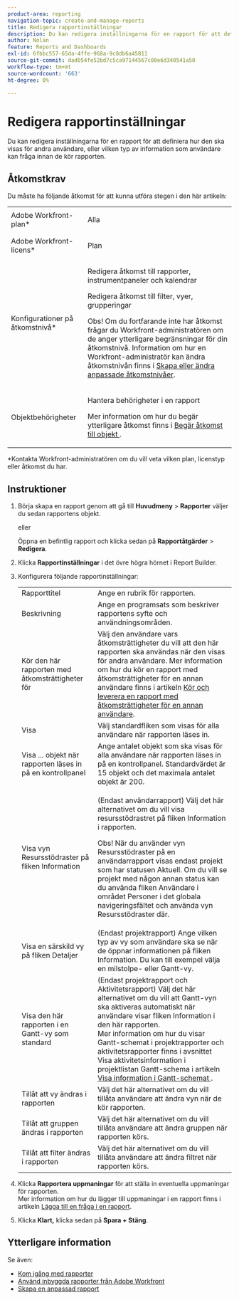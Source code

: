 ```yaml
---
product-area: reporting
navigation-topic: create-and-manage-reports
title: Redigera rapportinställningar
description: Du kan redigera inställningarna för en rapport för att definiera hur den ska visas för andra användare, eller vilken typ av information som användare kan fråga innan de kör rapporten.
author: Nolan
feature: Reports and Dashboards
exl-id: 6fbbc557-65da-4ffe-968a-9c8db6a45811
source-git-commit: dad054fe52bd7c5ca97144567c80e6d340541a50
workflow-type: tm+mt
source-wordcount: '663'
ht-degree: 0%

---
```


# Redigera rapportinställningar

Du kan redigera inställningarna för en rapport för att definiera hur den ska visas för andra användare, eller vilken typ av information som användare kan fråga innan de kör rapporten.

## Åtkomstkrav

Du måste ha följande åtkomst för att kunna utföra stegen i den här artikeln:

<table style="table-layout:auto"> 
 <col> 
 <col> 
 <tbody> 
  <tr> 
   <td role="rowheader">Adobe Workfront-plan*</td> 
   <td> <p>Alla</p> </td> 
  </tr> 
  <tr> 
   <td role="rowheader">Adobe Workfront-licens*</td> 
   <td> <p>Plan </p> </td> 
  </tr> 
  <tr> 
   <td role="rowheader">Konfigurationer på åtkomstnivå*</td> 
   <td> <p>Redigera åtkomst till rapporter, instrumentpaneler och kalendrar</p> <p>Redigera åtkomst till filter, vyer, grupperingar</p> <p>Obs! Om du fortfarande inte har åtkomst frågar du Workfront-administratören om de anger ytterligare begränsningar för din åtkomstnivå. Information om hur en Workfront-administratör kan ändra åtkomstnivån finns i <a href="../../../administration-and-setup/add-users/configure-and-grant-access/create-modify-access-levels.md" class="MCXref xref">Skapa eller ändra anpassade åtkomstnivåer</a>.</p> </td> 
  </tr> 
  <tr> 
   <td role="rowheader">Objektbehörigheter</td> 
   <td> <p>Hantera behörigheter i en rapport</p> <p>Mer information om hur du begär ytterligare åtkomst finns i <a href="../../../workfront-basics/grant-and-request-access-to-objects/request-access.md" class="MCXref xref">Begär åtkomst till objekt </a>.</p> </td> 
  </tr> 
 </tbody> 
</table>

&#42;Kontakta Workfront-administratören om du vill veta vilken plan, licenstyp eller åtkomst du har.

## Instruktioner

1. Börja skapa en rapport genom att gå till **Huvudmeny** > **Rapporter** väljer du sedan rapportens objekt.

   eller

   Öppna en befintlig rapport och klicka sedan på **Rapportåtgärder** > **Redigera**.

1. Klicka **Rapportinställningar** i det övre högra hörnet i Report Builder.
1. Konfigurera följande rapportinställningar:

   <table style="table-layout:auto"> 
    <col> 
    <col> 
    <tbody> 
     <tr> 
      <td role="rowheader">Rapporttitel</td> 
      <td>Ange en rubrik för rapporten.</td> 
     </tr> 
     <tr> 
      <td role="rowheader">Beskrivning</td> 
      <td>Ange en programsats som beskriver rapportens syfte och användningsområden.</td> 
     </tr> 
     <tr> 
      <td role="rowheader">Kör den här rapporten med åtkomsträttigheter för</td> 
      <td>Välj den användare vars åtkomsträttigheter du vill att den här rapporten ska användas när den visas för andra användare. Mer information om hur du kör en rapport med åtkomsträttigheter för en annan användare finns i artikeln <a href="../../../reports-and-dashboards/reports/creating-and-managing-reports/run-deliver-report-access-rights-another-user.md" class="MCXref xref">Kör och leverera en rapport med åtkomsträttigheter för en annan användare</a>.</td> 
     </tr> 
     <tr> 
      <td role="rowheader">Visa</td> 
      <td>Välj standardfliken som visas för alla användare när rapporten läses in.</td> 
     </tr> 
     <tr> 
      <td role="rowheader">Visa ... objekt när rapporten läses in på en kontrollpanel</td> 
      <td>Ange antalet objekt som ska visas för alla användare när rapporten läses in på en kontrollpanel. Standardvärdet är 15 objekt och det maximala antalet objekt är 200.</td> 
     </tr> 
     <tr> 
      <td role="rowheader">Visa vyn Resursstödraster på fliken Information</td> 
      <td> <p>(Endast användarrapport) Välj det här alternativet om du vill visa resursstödrastret på fliken Information i rapporten.</p> <p>Obs! När du använder vyn Resursstödraster på en användarrapport visas endast projekt som har statusen Aktuell. Om du vill se projekt med någon annan status kan du använda fliken Användare i området Personer i det globala navigeringsfältet och använda vyn Resursstödraster där. <!--
         <MadCap:conditionalText data-mc-conditions="QuicksilverOrClassic.Draft mode">
          For more information about using the Resource Grid, see the article Overview of the Resource Grid . (drafted because this article is drafted also: Article is in draft Feb 1, 2021)
         </MadCap:conditionalText>
        --></p> </td> 
     </tr> 
     <tr> 
      <td role="rowheader">Visa en särskild vy på fliken Detaljer</td> 
      <td>(Endast projektrapport) Ange vilken typ av vy som användare ska se när de öppnar informationen på fliken Information. Du kan till exempel välja en milstolpe- eller Gantt-vy.</td> 
     </tr> 
     <tr> 
      <td role="rowheader">Visa den här rapporten i en Gantt-vy som standard</td> 
      <td>(Endast projektrapport och Aktivitetsrapport) Välj det här alternativet om du vill att Gantt-vyn ska aktiveras automatiskt när användare visar fliken Information i den här rapporten.<br>Mer information om hur du visar Gantt-schemat i projektrapporter och aktivitetsrapporter finns i avsnittet Visa aktivitetsinformation i projektlistan Gantt-schema i artikeln <a href="../../../manage-work/gantt-chart/use-the-gantt-chart/view-info-in-gantt.md" class="MCXref xref">Visa information i Gantt-schemat </a>.</td> 
     </tr> 
     <tr> 
      <td role="rowheader">Tillåt att vy ändras i rapporten</td> 
      <td>Välj det här alternativet om du vill tillåta användare att ändra vyn när de kör rapporten.</td> 
     </tr> 
     <tr> 
      <td role="rowheader">Tillåt att gruppen ändras i rapporten</td> 
      <td>Välj det här alternativet om du vill tillåta användare att ändra gruppen när rapporten körs.</td> 
     </tr> 
     <tr> 
      <td role="rowheader">Tillåt att filter ändras i rapporten</td> 
      <td>Välj det här alternativet om du vill tillåta användare att ändra filtret när rapporten körs.</td> 
     </tr> 
    </tbody> 
   </table>

1. Klicka **Rapportera uppmaningar** för att ställa in eventuella uppmaningar för rapporten.\
   Mer information om hur du lägger till uppmaningar i en rapport finns i artikeln [Lägga till en fråga i en rapport](../../../reports-and-dashboards/reports/creating-and-managing-reports/add-prompt-report.md).

1. Klicka **Klart,** klicka sedan på **Spara + Stäng**.

## Ytterligare information

Se även:

<!--outdated: * [Basic Report Creation Program for the new Workfront experience](https://one.workfront.com/s/basic-report-creation-program) -->
* [Kom igång med rapporter](../../../reports-and-dashboards/reports/reporting/get-started-reports-workfront.md)
* [Använd inbyggda rapporter från Adobe Workfront](../../../reports-and-dashboards/reports/using-built-in-reports/use-workfront-built-in-reports.md)
* [Skapa en anpassad rapport](../../../reports-and-dashboards/reports/creating-and-managing-reports/create-custom-report.md)
